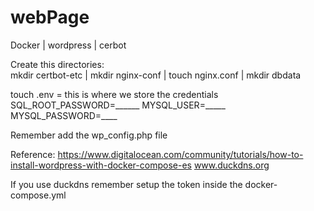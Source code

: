 # webPage
Docker | wordpress | cerbot 

Create this directories:  
mkdir certbot-etc | mkdir nginx-conf |  touch  nginx.conf |  mkdir dbdata

touch .env = this is where we store the credentials 
SQL_ROOT_PASSWORD=______ 
MYSQL_USER=_____ 
MYSQL_PASSWORD=____  

Remember add the wp_config.php file 

Reference: https://www.digitalocean.com/community/tutorials/how-to-install-wordpress-with-docker-compose-es
www.duckdns.org

If you use duckdns remember setup the token inside the docker-compose.yml
